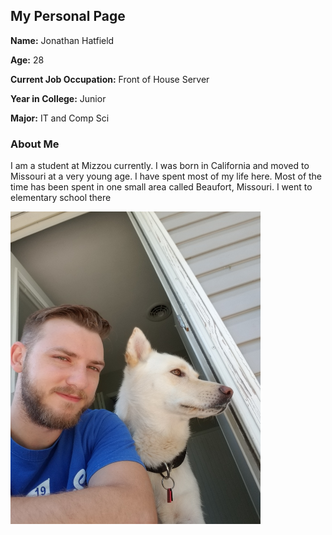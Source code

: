 ## My Personal Page

**Name:** Jonathan Hatfield

**Age:** 28

**Current Job Occupation:** Front of House Server

**Year in College:** Junior

**Major:** IT and Comp Sci

### About Me

I am a student at Mizzou currently. I was born in California and moved to Missouri at a very young age. I have spent most of my life here. Most of the time has been spent in one small area called Beaufort, Missouri. I went to elementary school there 


<img src="sammie_and_me.jpeg" alt="MarineGEO circle logo" style="height: 500px; width:400px;"/>
